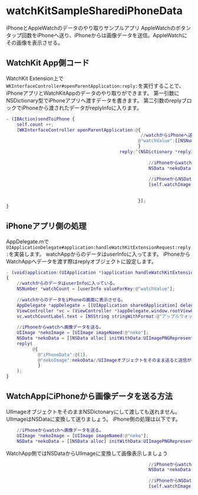 # watchKitSampleSharediPhoneData
iPhoneとAppleWatchのデータのやり取りサンプルアプリ
AppleWatchのボタンタップ回数をiPhoneへ送り、iPhoneからは画像データを送信。AppleWatchにその画像を表示させる。

## WatchKit App側コード
WatchKit Extension上で```WKInterfaceController#openParentApplication:reply:```を実行することで、iPhoneアプリとWatchKitAppのデータのやり取りができます。
第一引数にNSDictionary型でiPhoneアプリへ渡すデータを書きます。
第二引数のreplyブロックでiPhoneから渡されたデータがreplyInfoに入ります。

```InterfaceController.m
- (IBAction)sendToiPhone {
    self.count ++;
    [WKInterfaceController openParentApplication:@{
                                                   //watchからiPhoneへ送るデータ
                                                  @"watchValue":[[NSNumber alloc] initWithInteger:self.count]
                                                  }
                                           reply:^(NSDictionary *replyInfo, NSError *error){
                                               
                                                      //iPhoneからwatchへ送られたデータ
                                                      NSData *nekoData = replyInfo[@"nekoImage"];
                                               
                                                      //iPhoneからNSDataで送れば画像が出る。
                                                      [self.watchImage setImageData:nekoData];
                                               

                                                  }];
}

```

## iPhoneアプリ側の処理
AppDelegate.mで```UIApplicationDelegate#application:handleWatchKitExtensionRequest:reply:```を実装します。
watchAppからのデータはuserInfoに入ってます。
iPhoneからWatchAppへデータを渡す際はreplyオブジェクトに設定します。

```AppDelegate.m
- (void)application:(UIApplication *)application handleWatchKitExtensionRequest:(NSDictionary *)userInfo reply:(void(^)(NSDictionary *replyInfo))reply
{
    //watchからのデータはuserInfoに入っている。
    NSNumber *watchCount = [userInfo valueForKey:@"watchValue"];
    
    //watchからのデータをiPhoneの画面に表示させる。
    AppDelegate *appDelegate = [[UIApplication sharedApplication] delegate];
    ViewController *vc = (ViewController *)appDelegate.window.rootViewController;
    vc.watchCountLabel.text = [NSString stringWithFormat:@"アップルウォッチでのカウントは%ld回", [watchCount integerValue]];
    
    //iPhoneからwatchへ画像データを送る。
    UIImage *nekoImage = [UIImage imageNamed:@"neko"];
    NSData *nekoData = [[NSData alloc] initWithData:UIImagePNGRepresentation(nekoImage)];
    reply(
          @{
            @"iPhoneData":@(1),
            @"nekoImage":nekoData//UIImageオブジェクトをそのまま送ると送信が失敗してしまう。NSDataに直して送る。
            }
    );
}
```

## WatchAppにiPhoneから画像データを送る方法
UIImageオブジェクトをそのままNSDictonaryにして渡しても送れません。
UIImageはNSDataに変換して送りましょう。
iPhone側の処理は以下です。

```AppDelegate.m
    //iPhoneからwatchへ画像データを送る。
    UIImage *nekoImage = [UIImage imageNamed:@"neko"];
    NSData *nekoData = [[NSData alloc] initWithData:UIImagePNGRepresentation(nekoImage)];
```

WatchApp側ではNSDataからUIImageに変換して画像表示しましょう
```InterfaceController.m
                                                      //iPhoneからwatchへ送られたデータ
                                                      NSData *nekoData = replyInfo[@"nekoImage"];
                                               
                                                      //iPhoneからNSDataで送れば画像が出る。
                                                      [self.watchImage setImageData:nekoData];

```


